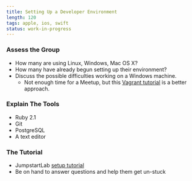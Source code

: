 ```yaml
---
title: Setting Up a Developer Environment
length: 120
tags: apple, ios, swift
status: work-in-progress
---
```


### Assess the Group

* How many are using Linux, Windows, Mac OS X?
* How many have already begun setting up their environment?
* Discuss the possible difficulties working on a Windows machine.
  * Not enough time for a Meetup, but this [Vagrant tutorial](http://tutorials.jumpstartlab.com/topics/vagrant_setup.html) is a better approach.

### Explain The Tools

* Ruby 2.1
* Git
* PostgreSQL
* A text editor

### The Tutorial

* JumpstartLab [setup tutorial](http://tutorials.jumpstartlab.com/topics/environment/environment.html)
* Be on hand to answer questions and help them get un-stuck

